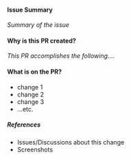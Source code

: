<!-- Describe the issue -->
#### Issue Summary
_Summary of the issue_


<!-- What's the goal of the Pull Request? -->
#### Why is this PR created?

_This PR accomplishes the following...._


<!-- What's actually been changed by this PR? -->
#### What is on the PR?

* change 1
* change 2
* change 3
* ...etc.


<!-- Add / remove links as appropriate -->
##### References

* Issues/Discussions about this change
* Screenshots
